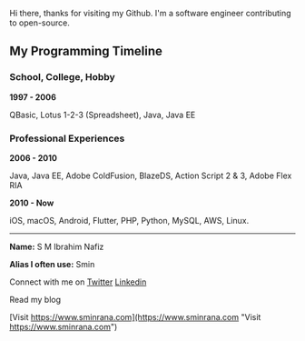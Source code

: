 

Hi there, thanks for visiting my Github. I'm a software engineer contributing to open-source. 

## My Programming Timeline

### School, College, Hobby

**1997 - 2006**

QBasic, Lotus 1-2-3 (Spreadsheet), Java, Java EE

### Professional Experiences 

**2006 - 2010**

Java, Java EE, Adobe ColdFusion, BlazeDS, Action Script 2 & 3, Adobe Flex RIA

**2010 - Now**

iOS,  macOS, Android, Flutter, PHP, Python, MySQL, AWS, Linux.

---

**Name:** S M Ibrahim Nafiz

**Alias I often use:** Smin


Connect with me on [Twitter](https://twitter.com/sminrana) [Linkedin](https://www.linkedin.com/in/sminrana/) 


Read my blog

[Visit https://www.sminrana.com](https://www.sminrana.com "Visit https://www.sminrana.com")

